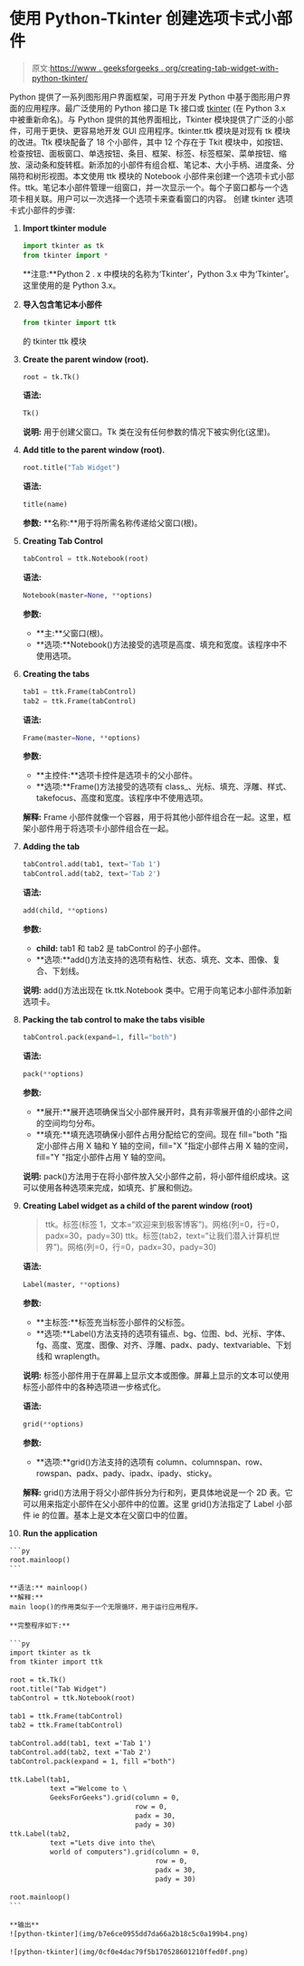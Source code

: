 # 使用 Python-Tkinter 创建选项卡式小部件

> 原文:[https://www . geeksforgeeks . org/creating-tab-widget-with-python-tkinter/](https://www.geeksforgeeks.org/creating-tabbed-widget-with-python-tkinter/)

Python 提供了一系列图形用户界面框架，可用于开发 Python 中基于图形用户界面的应用程序。最广泛使用的 Python 接口是 Tk 接口或 [tkinter](https://www.geeksforgeeks.org/python-gui-tkinter/) (在 Python 3.x 中被重新命名)。与 Python 提供的其他界面相比，Tkinter 模块提供了广泛的小部件，可用于更快、更容易地开发 GUI 应用程序。tkinter.ttk 模块是对现有 tk 模块的改进。Ttk 模块配备了 18 个小部件，其中 12 个存在于 Tkit 模块中，如按钮、检查按钮、面板窗口、单选按钮、条目、框架、标签、标签框架、菜单按钮、缩放、滚动条和旋转框。新添加的小部件有组合框、笔记本、大小手柄、进度条、分隔符和树形视图。本文使用 ttk 模块的 Notebook 小部件来创建一个选项卡式小部件。ttk。笔记本小部件管理一组窗口，并一次显示一个。每个子窗口都与一个选项卡相关联。用户可以一次选择一个选项卡来查看窗口的内容。
创建 tkinter 选项卡式小部件的步骤:

1.  **Import tkinter module**

    ```py
    import tkinter as tk
    from tkinter import *
    ```

    **注意:**Python 2 . x 中模块的名称为‘Tkinter’，Python 3.x 中为‘Tkinter’。这里使用的是 Python 3.x。

2.  **导入包含笔记本小部件**

    ```py
    from tkinter import ttk
    ```

    的 tkinter ttk 模块
3.  **Create the parent window (root).**

    ```py
    root = tk.Tk()

    ```

    **语法:**

    ```py
    Tk()
    ```

    **说明:**
    用于创建父窗口。Tk 类在没有任何参数的情况下被实例化(这里)。

4.  **Add title to the parent window (root).**

    ```py
    root.title("Tab Widget")
    ```

    **语法:**

    ```py
    title(name)
    ```

    **参数:**
    **名称:**用于将所需名称传递给父窗口(根)。

5.  **Creating Tab Control**

    ```py
    tabControl = ttk.Notebook(root)
    ```

    **语法:**

    ```py
    Notebook(master=None, **options)
    ```

    **参数:**

    *   **主:**父窗口(根)。
    *   **选项:**Notebook()方法接受的选项是高度、填充和宽度。该程序中不使用选项。
6.  **Creating the tabs**

    ```py
    tab1 = ttk.Frame(tabControl)
    tab2 = ttk.Frame(tabControl)
    ```

    **语法:**

    ```py
    Frame(master=None, **options)
    ```

    **参数:**

    *   **主控件:**选项卡控件是选项卡的父小部件。
    *   **选项:**Frame()方法接受的选项有 class_、光标、填充、浮雕、样式、takefocus、高度和宽度。该程序中不使用选项。

    **解释:**
    Frame 小部件就像一个容器，用于将其他小部件组合在一起。这里，框架小部件用于将选项卡小部件组合在一起。

7.  **Adding the tab**

    ```py
    tabControl.add(tab1, text='Tab 1')
    tabControl.add(tab2, text='Tab 2')
    ```

    **语法:**

    ```py
    add(child, **options)
    ```

    **参数:**

    *   **child:** tab1 和 tab2 是 tabControl 的子小部件。
    *   **选项:**add()方法支持的选项有粘性、状态、填充、文本、图像、复合、下划线。

    **说明:**
    add()方法出现在 tk.ttk.Notebook 类中。它用于向笔记本小部件添加新选项卡。

8.  **Packing the tab control to make the tabs visible**

    ```py
    tabControl.pack(expand=1, fill="both")
    ```

    **语法:**

    ```py
    pack(**options)
    ```

    **参数:**

    *   **展开:**展开选项确保当父小部件展开时，具有非零展开值的小部件之间的空间均匀分布。
    *   **填充:**填充选项确保小部件占用分配给它的空间。现在 fill="both "指定小部件占用 X 轴和 Y 轴的空间，fill="X "指定小部件占用 X 轴的空间，fill="Y "指定小部件占用 Y 轴的空间。

    **说明:**
    pack()方法用于在将小部件放入父小部件之前，将小部件组织成块。这可以使用各种选项来完成，如填充、扩展和侧边。

9.  **Creating Label widget as a child of the parent window (root)**

    > ttk。标签(标签 1，文本=“欢迎来到极客博客”)。网格(列=0，行=0，padx=30，pady=30)
    > ttk。标签(tab2，text=“让我们潜入计算机世界”)。网格(列=0，行=0，padx=30，pady=30)

    **语法:**

    ```py
    Label(master, **options)
    ```

    **参数:**

    *   **主标签:**标签充当标签小部件的父标签。
    *   **选项:**Label()方法支持的选项有锚点、bg、位图、bd、光标、字体、fg、高度、宽度、图像、对齐、浮雕、padx、pady、textvariable、下划线和 wraplength。

    **说明:**
    标签小部件用于在屏幕上显示文本或图像。屏幕上显示的文本可以使用标签小部件中的各种选项进一步格式化。

    **语法:**

    ```py
    grid(**options)
    ```

    **参数:**

    *   **选项:**grid()方法支持的选项有 column、columnspan、row、rowspan、padx、pady、ipadx、ipady、sticky。

    **解释:**
    grid()方法用于将父小部件拆分为行和列，更具体地说是一个 2D 表。它可以用来指定小部件在父小部件中的位置。这里 grid()方法指定了 Label 小部件 ie 的位置。基本上是文本在父窗口中的位置。

10.  **Run the application**

    ```py
    root.mainloop() 
    ```

    **语法:** mainloop()
    **解释:**
    main loop()的作用类似于一个无限循环，用于运行应用程序。

    **完整程序如下:**

    ```py
    import tkinter as tk                    
    from tkinter import ttk

    root = tk.Tk()
    root.title("Tab Widget")
    tabControl = ttk.Notebook(root)

    tab1 = ttk.Frame(tabControl)
    tab2 = ttk.Frame(tabControl)

    tabControl.add(tab1, text ='Tab 1')
    tabControl.add(tab2, text ='Tab 2')
    tabControl.pack(expand = 1, fill ="both")

    ttk.Label(tab1, 
              text ="Welcome to \
              GeeksForGeeks").grid(column = 0, 
                                   row = 0,
                                   padx = 30,
                                   pady = 30)  
    ttk.Label(tab2,
              text ="Lets dive into the\
              world of computers").grid(column = 0,
                                        row = 0, 
                                        padx = 30,
                                        pady = 30)

    root.mainloop()  
    ```

    **输出**
    ![python-tkinter](img/b7e6ce0955dd7da66a2b18c5c0a199b4.png)

    ![python-tkinter](img/0cf0e4dac79f5b170528601210ffed0f.png)